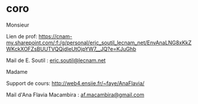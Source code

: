 # coro

Monsieur 

Lien de prof: https://cnam-my.sharepoint.com/:f:/g/personal/eric_soutil_lecnam_net/EnvAnaLNG8xKkZWKckXOFZsBUUTVQQjdIeUtOjpYW7__JQ?e=KJuGhb 

Mail de E. Soutil : eric.soutil@lecnam.net 

Madame 

Support de cours: http://web4.ensiie.fr/~faye/AnaFlavia/

Mail d'Ana Flavia Macambira : af.macambira@gmail.com
